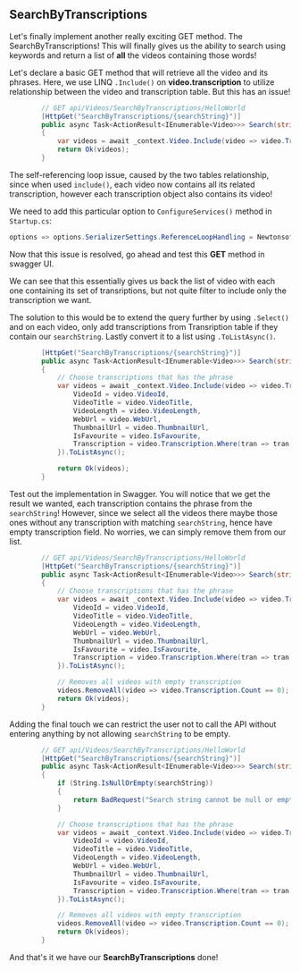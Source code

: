 ## SearchByTranscriptions

Let's finally implement another really exciting GET method. The SearchByTranscriptions! This will finally gives us the ability to search using keywords and return a list of **all** the videos containing those words!

Let's declare a basic GET method that will retrieve all the video and its phrases. Here, we use LINQ ``.Include()`` on **video.transcription** to utilize relationship between the video and transcription table. But this has an issue!
```C#
        // GET api/Videos/SearchByTranscriptions/HelloWorld
        [HttpGet("SearchByTranscriptions/{searchString}")]
        public async Task<ActionResult<IEnumerable<Video>>> Search(string searchString)
        {
            var videos = await _context.Video.Include(video => video.Transcription).ToListAsync();
            return Ok(videos);
        }
```

The self-referencing loop issue, caused by the two tables relationship, since when used ``include()``, each video now contains all its related transcription, however each transcription object also contains its video!

We need to add this particular option to ``ConfigureServices()`` method in ``Startup.cs``:

```C#
options => options.SerializerSettings.ReferenceLoopHandling = Newtonsoft.Json.ReferenceLoopHandling.Ignore);
```
Now that this issue is resolved, go ahead and test this **GET** method in swagger UI.

We can see that this essentially gives us back the list of video with each one containing its set of transriptions, but not quite filter to include only the transcription we want. 

The solution to this would be to extend the query further by using ``.Select()`` and on each video, only add transcriptions from Transription table if they contain our ``searchString``. Lastly convert it to a list using ``.ToListAsync()``.

```C#
        [HttpGet("SearchByTranscriptions/{searchString}")]
        public async Task<ActionResult<IEnumerable<Video>>> Search(string searchString)
        {
            // Choose transcriptions that has the phrase 
            var videos = await _context.Video.Include(video => video.Transcription).Select(video => new Video {
                VideoId = video.VideoId,
                VideoTitle = video.VideoTitle,
                VideoLength = video.VideoLength,
                WebUrl = video.WebUrl,
                ThumbnailUrl = video.ThumbnailUrl,
                IsFavourite = video.IsFavourite,
                Transcription = video.Transcription.Where(tran => tran.Phrase.Contains(searchString)).ToList()
            }).ToListAsync();

            return Ok(videos);
        }
```

Test out the implementation in Swagger. You will notice that we get the result we wanted, each transcription contains the phrase from the ``searchString``! However, since we select all the videos there maybe those ones without any transcription with matching ``searchString``, hence have empty transcription field. No worries, we can simply remove them from our list.


```C#
        // GET api/Videos/SearchByTranscriptions/HelloWorld
        [HttpGet("SearchByTranscriptions/{searchString}")]
        public async Task<ActionResult<IEnumerable<Video>>> Search(string searchString)
        {
            // Choose transcriptions that has the phrase 
            var videos = await _context.Video.Include(video => video.Transcription).Select(video => new Video {
                VideoId = video.VideoId,
                VideoTitle = video.VideoTitle,
                VideoLength = video.VideoLength,
                WebUrl = video.WebUrl,
                ThumbnailUrl = video.ThumbnailUrl,
                IsFavourite = video.IsFavourite,
                Transcription = video.Transcription.Where(tran => tran.Phrase.Contains(searchString)).ToList()
            }).ToListAsync();

            // Removes all videos with empty transcription
            videos.RemoveAll(video => video.Transcription.Count == 0);
            return Ok(videos);
        }
```

Adding the final touch we can restrict the user not to call the API without entering anything by not allowing ``searchString`` to be empty. 

```C#
        // GET api/Videos/SearchByTranscriptions/HelloWorld
        [HttpGet("SearchByTranscriptions/{searchString}")]
        public async Task<ActionResult<IEnumerable<Video>>> Search(string searchString)
        {
            if (String.IsNullOrEmpty(searchString))
            {
                return BadRequest("Search string cannot be null or empty.");
            }

            // Choose transcriptions that has the phrase 
            var videos = await _context.Video.Include(video => video.Transcription).Select(video => new Video {
                VideoId = video.VideoId,
                VideoTitle = video.VideoTitle,
                VideoLength = video.VideoLength,
                WebUrl = video.WebUrl,
                ThumbnailUrl = video.ThumbnailUrl,
                IsFavourite = video.IsFavourite,
                Transcription = video.Transcription.Where(tran => tran.Phrase.Contains(searchString)).ToList()
            }).ToListAsync();

            // Removes all videos with empty transcription
            videos.RemoveAll(video => video.Transcription.Count == 0);
            return Ok(videos);
        }
```

And that's it we have our **SearchByTranscriptions** done!
